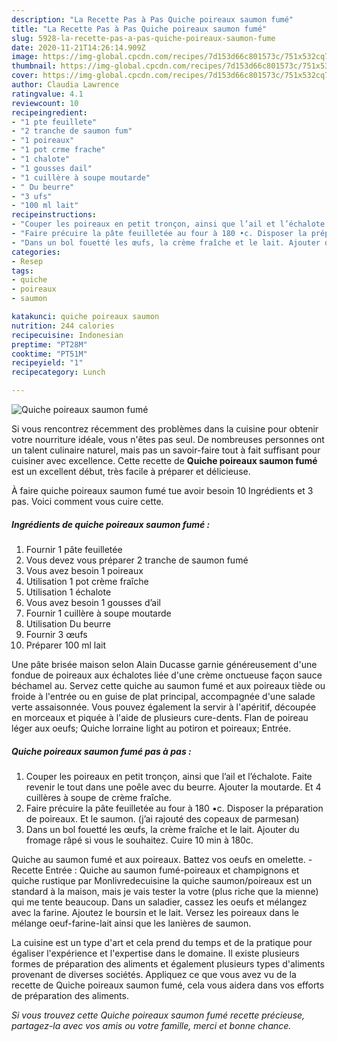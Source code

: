 ```yaml
---
description: "La Recette Pas à Pas Quiche poireaux saumon fumé"
title: "La Recette Pas à Pas Quiche poireaux saumon fumé"
slug: 5928-la-recette-pas-a-pas-quiche-poireaux-saumon-fume
date: 2020-11-21T14:26:14.909Z
image: https://img-global.cpcdn.com/recipes/7d153d66c801573c/751x532cq70/quiche-poireaux-saumon-fume-photo-principale-de-la-recette.jpg
thumbnail: https://img-global.cpcdn.com/recipes/7d153d66c801573c/751x532cq70/quiche-poireaux-saumon-fume-photo-principale-de-la-recette.jpg
cover: https://img-global.cpcdn.com/recipes/7d153d66c801573c/751x532cq70/quiche-poireaux-saumon-fume-photo-principale-de-la-recette.jpg
author: Claudia Lawrence
ratingvalue: 4.1
reviewcount: 10
recipeingredient:
- "1 pte feuillete"
- "2 tranche de saumon fum"
- "1 poireaux"
- "1 pot crme frache"
- "1 chalote"
- "1 gousses dail"
- "1 cuillère à soupe moutarde"
- " Du beurre"
- "3 ufs"
- "100 ml lait"
recipeinstructions:
- "Couper les poireaux en petit tronçon, ainsi que l’ail et l’échalote. Faite revenir le tout dans une poêle avec du beurre. Ajouter la moutarde. Et 4 cuillères à soupe de crème fraîche."
- "Faire précuire la pâte feuilletée au four à 180 •c. Disposer la préparation de poireaux. Et le saumon. (j’ai rajouté des copeaux de parmesan)"
- "Dans un bol fouetté les œufs, la crème fraîche et le lait. Ajouter du fromage râpé si vous le souhaitez. Cuire 10 min à 180c."
categories:
- Resep
tags:
- quiche
- poireaux
- saumon

katakunci: quiche poireaux saumon 
nutrition: 244 calories
recipecuisine: Indonesian
preptime: "PT28M"
cooktime: "PT51M"
recipeyield: "1"
recipecategory: Lunch

---
```



![Quiche poireaux saumon fumé](https://img-global.cpcdn.com/recipes/7d153d66c801573c/751x532cq70/quiche-poireaux-saumon-fume-photo-principale-de-la-recette.jpg)

Si vous rencontrez récemment des problèmes dans la cuisine pour obtenir votre nourriture idéale, vous n'êtes pas seul. De nombreuses personnes ont un talent culinaire naturel, mais pas un savoir-faire tout à fait suffisant pour cuisiner avec excellence. Cette recette de <strong> Quiche poireaux saumon fumé </strong> est un excellent début, très facile à préparer et délicieuse.

<!--inarticleads1-->

À faire quiche poireaux saumon fumé tue avoir besoin 10 Ingrédients et 3 pas. Voici comment vous cuire cette.

##### Ingrédients de quiche poireaux saumon fumé :

1. Fournir 1 pâte feuilletée
1. Vous devez vous préparer 2 tranche de saumon fumé
1. Vous avez besoin 1 poireaux
1. Utilisation 1 pot crème fraîche
1. Utilisation 1 échalote
1. Vous avez besoin 1 gousses d’ail
1. Fournir 1 cuillère à soupe moutarde
1. Utilisation  Du beurre
1. Fournir 3 œufs
1. Préparer 100 ml lait


Une pâte brisée maison selon Alain Ducasse garnie généreusement d&#39;une fondue de poireaux aux échalotes liée d&#39;une crème onctueuse façon sauce béchamel au. Servez cette quiche au saumon fumé et aux poireaux tiède ou froide à l&#39;entrée ou en guise de plat principal, accompagnée d&#39;une salade verte assaisonnée. Vous pouvez également la servir à l&#39;apéritif, découpée en morceaux et piquée à l&#39;aide de plusieurs cure-dents. Flan de poireau léger aux oeufs; Quiche lorraine light au potiron et poireaux; Entrée. 

<!--inarticleads2-->

##### Quiche poireaux saumon fumé pas à pas :

1. Couper les poireaux en petit tronçon, ainsi que l’ail et l’échalote. Faite revenir le tout dans une poêle avec du beurre. Ajouter la moutarde. Et 4 cuillères à soupe de crème fraîche.
1. Faire précuire la pâte feuilletée au four à 180 •c. Disposer la préparation de poireaux. Et le saumon. (j’ai rajouté des copeaux de parmesan)
1. Dans un bol fouetté les œufs, la crème fraîche et le lait. Ajouter du fromage râpé si vous le souhaitez. Cuire 10 min à 180c.


Quiche au saumon fumé et aux poireaux. Battez vos oeufs en omelette. - Recette Entrée : Quiche au saumon fumé-poireaux et champignons et quiche rustique par Monlivredecuisine la quiche saumon/poireaux est un standard à la maison, mais je vais tester la votre (plus riche que la mienne) qui me tente beaucoup. Dans un saladier, cassez les oeufs et mélangez avec la farine. Ajoutez le boursin et le lait. Versez les poireaux dans le mélange oeuf-farine-lait ainsi que les lanières de saumon. 

<!--inarticleads1-->

<p>
La cuisine est un type d'art et cela prend du temps et de la pratique pour égaliser l'expérience et l'expertise dans le domaine. Il existe plusieurs formes de préparation des aliments et également plusieurs types d'aliments provenant de diverses sociétés. Appliquez ce que vous avez vu de la recette de Quiche poireaux saumon fumé, cela vous aidera dans vos efforts de préparation des aliments.
</p>

<p>
<i>Si vous trouvez cette Quiche poireaux saumon fumé recette précieuse, partagez-la avec vos amis ou votre famille, merci et bonne chance.</i>
</p>
